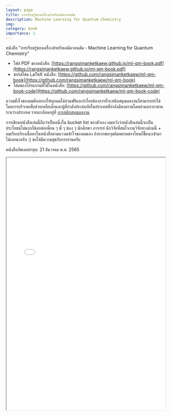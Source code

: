 ```yaml
---
layout: page
title: การเรียนรู้ของเครื่องสำหรับเคมีควอนตัม
description: Machine Learning for Quantum Chemistry
img: 
category: book
importance: 1
---
```


หนังสือ "การเรียนรู้ของเครื่องสำหรับเคมีควอนตัม - Machine Learning for Quantum Chemistry"

- ไฟล์ PDF ของหนังสือ: [https://rangsimanketkaew.github.io/ml-qm-book.pdf](https://rangsimanketkaew.github.io/ml-qm-book.pdf)
- ซอร์สโค้ด LaTeX หนังสือ: [https://github.com/rangsimanketkaew/ml-qm-book](https://github.com/rangsimanketkaew/ml-qm-book)
- โค้ดของโปรแกรมที่ใช้ในหนังสือ: [https://github.com/rangsimanketkaew/ml-qm-book-code](https://github.com/rangsimanketkaew/ml-qm-book-code)

ความตั้งใจของผมคืออยากให้ทุกคนได้อ่านฟรีและถ้าใครต้องการที่จะสนับสนุนผลงานก็สามารถทำได้โดยการบริจาคเพื่อช่วยเหลือเด็กและผู้ที่กำลังประสบภัยในประเทศที่กำลังมีสงครามโดยผ่านสภากาชาดระหว่างประเทศ รายละเอียดอยู่ที่ [การสนับสนุนผลงาน](https://github.com/rangsimanketkaew/ml-qm-book#%E0%B8%AA%E0%B8%99%E0%B8%B1%E0%B8%9A%E0%B8%AA%E0%B8%99%E0%B8%B8%E0%B8%99%E0%B8%9C%E0%B8%A5%E0%B8%87%E0%B8%B2%E0%B8%99)

การเขียนหนังสือเล่มนี้ถือว่าเป็นหนึ่งใน bucket list ของตัวเอง ผมหวังว่าหนังสือเล่มนี้จะเป็นประโยชน์ไม่มากก็น้อยต่อเพื่อน ๆ พี่ ๆ น้อง ๆ นักศึกษา อาจารย์ นักวิจัยที่สนใจงานวิจัยทางด้านนี้ + ผมเรียบเรียงเนื้อหาในหนังสือตามความเข้าใจของผมเอง ถ้าหากพบจุดผิดพลาดตรงไหนก็ชี้แนะเข้ามาได้เลยนะครับ :) ขอให้มีความสุขกับการอ่านครับ

หนังสืออัพเดทล่าสุด: 21 ธันวาคม พ.ศ. 2565

<iframe width="100%" height="800" src="/assets/book/ml-qm-book.pdf">
